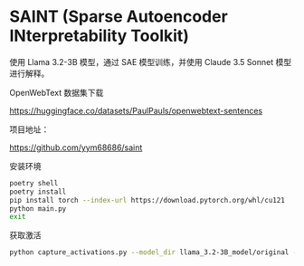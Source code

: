 # SAINT (Sparse Autoencoder INterpretability Toolkit)

使用 Llama 3.2-3B 模型，通过 SAE 模型训练，并使用 Claude 3.5 Sonnet 模型进行解释。

OpenWebText 数据集下载

https://huggingface.co/datasets/PaulPauls/openwebtext-sentences

项目地址：

https://github.com/yym68686/saint

安装环境

```bash
poetry shell
poetry install
pip install torch --index-url https://download.pytorch.org/whl/cu121
python main.py
exit
```

获取激活

```bash
python capture_activations.py --model_dir llama_3.2-3B_model/original --output_dir activations --dataset_dir dataset
```
